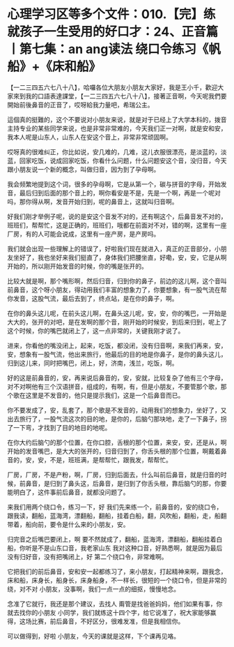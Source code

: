 # 心理学习区等多个文件：010.【完】练就孩子一生受用的好口才：24、正音篇丨第七集：an ang读法 绕口令练习《帆船》+《床和船》

【一二三四五六七八十八】，哈囉各位大朋友小朋友大家好，我是王小千，歡迎大家來到我的口語表達課堂，【一二三四五六七八十八】，接著正音啊，今天呢我們要開始前後鼻音的正音了，哎呀給我力量吧，希瑞公主。

這個真的挺難的，这个不要说对小朋友来说，就是对于已经上了大学本科的，拨音主持专业的某些同学来说，也是非常非常难的，今天我们正一对啊，就是安和安，我本人呢是山东人，山东人在安这个音上，非常非常顽固啊。

哎呀真的很难纠正，你比如说，安几难的，几难，这儿衣服很漂亮，是淡蓝的，淡蓝，回家吃饭，说成回家吃饭，你看什么问题，什么问题安这个音，没归音，今天跟小朋友说一个新的概念，叫做归音，因为到了孕母啊。

我会频繁地提到这个词，很多的孕母啊，它是从第一个，碳与拼音的字母，开始发音，最后归到后面的那个音上的，啊你看安是不是，先是一个啊，再是一个呢对吗，那你得从啊，发音开始归到，呢的鼻音上，这就叫归音啊。

好我们刚才举例子呢，说的是安这个音发不对的，还有啊这个，后鼻音发不对的，班班们，帮帮忙，这是正确的，班班们，哦都在前面对不对，错的啊，这里有一座厂房，有的人可能会说成，这里有一座产房，是产房吗。

我们就会出现一些理解上的错误了，好啦我们现在就进入，真正的正音部分，小朋友坐好了，我也坐好来我们挺直了，身体我们把腰坐直，好嘞，安，安，它是从啊开始的，所以刚开始发音的时候，你的嘴是张开的。

比较大就是啊，那个嘴形啊，然后归音，归到你的鼻子，前边的这儿啊，这个音叫前鼻音，这个呀小朋友，得动用我们丰富的想象力了，你要想象，有一股气流在帮你发音，这股气流，最后去到了，终点站，是在你的鼻子，啊。

在你的鼻头这儿呢，在前头这儿啊，在鼻头这儿呢，安，安，你的嘴巴，一开始是大大的，张开的对吧，是在发啊的那个音，刚开始的时候安，到后来归到，呢上了这个时候，你的嘴巴就闭上了，这一点非常的，关键我刚才说了。

进来，你看他的嘴没闭上，起来，吃饭，都没闭，没有归音啊，来我们再来，安，安，想象有一股气流，他出来旅行，他最后的目的地是你鼻子，是你的鼻头这儿，归到这儿来，同时把嘴巴，闭上，好，济南，浅兰，吃饭，啊。

好的这是前鼻音的，安，再来说后鼻音的，安，安就，比较复杂了他有三个字母，对不对啊他有三个汉语拼音，组成的，有啊，有，但是小朋友，不要管那个歌，那个歌在这里是不发音的，他只是提示我们，这是一个后鼻音而已。

你不要发成了，安，乱套了，那个歌是不发音的，动用我们的想象力，坐好了，又出去旅行了，一股气流这次的目的地，是你的，后脑勺那块地，走了一下鼻子，拐了一下弯，才找到了目的地目的地呢。

在你大约后脑勺的那个位置，在你口腔，舌根的那个位置，来安，安，还是从，啊开始的发音嘴巴，是大大的张开的，归音归到了，你舌头根的那个位置，啊戴着鼻音的，安，安，不是，班班满，是帮帮忙，跟我发，帮帮忙。

厂房，厂房，不是产粉，啊，厂房，归到后面去，什么叫前后鼻音，就是归音的时候，前鼻音，是归到了鼻头这，后鼻音，是归到了你舌头根，靠后脑勺的那，你要能明白了，这件事前后鼻音，就都没问题了。

来我们用两个绕口令，练习一下，好 我们先来练一个，前鼻音的，安的绕口令，跟我读，翻船，蓝海湾，漂翻船，翻船，挂着白船，翻，风吹船，翻船，走，船翻带着，船向前，要令是什么来的小朋友，安。

归完音之后嘴巴要闭上，啊 要不然就成了，翻船，蓝海湾，漂翻船，翻船挂着白船，你听是不是山东口音，我老家山东 我对这种口音，好熟悉啊，就是因为最后没有归好音，没有把嘴闭上，好 第二个绕口令，非常难啊。

它把我们的前后鼻音，安和安一起都练习了，来小朋友，打起精神来啊，跟我念，床和船，床身长，船身长，床身船身，不一样长，很短的一个绕口令，但是非常的绕，对不对 小朋友，没事啊，我们一点一点的细抠，慢慢地念。

念准了它就行，我还是那个建议，去找人 甭管是找爸爸妈妈，他们如果有事，你就去找你的小朋友 小同学，我们就练这十四个字，给它说准了，祝大家能够赢得，这场比赛，前后鼻音，不好区分，很难发准，但是我相信你。

可以做得到，好啦 小朋友，今天的课就是这样，下个课再见咯。